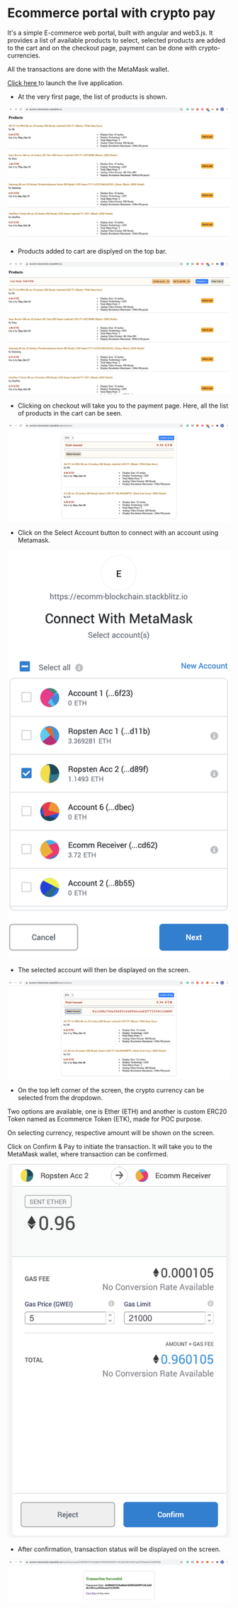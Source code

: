 # Ecommerce portal with crypto pay

It's a simple E-commerce web portal, built with angular and web3.js. It provides a list of available products to select, selected products are added to the cart and on the checkout page, payment can be done with crypto-currencies.

All the transactions are done with the MetaMask wallet. 

[Click here ](https://ecomm-blockchain.stackblitz.io) to launch the live application.


* At the very first page, the list of products is shown.

![1](screenshots/1.png)


* Products added to cart are displyed on the top bar.

![2](screenshots/2.png)


* Clicking on checkout will take you to the payment page. Here, all the list of products in the cart can be seen. 

![3](screenshots/3.png)


* Click on the Select Account button to connect with an account using Metamask.

![4](screenshots/4.png) <!-- .element width="300px" -->


* The selected account will then be displayed on the screen. 

![5](screenshots/5.png)


* On the top left corner of the screen, the crypto currency can be selected from the dropdown. 

Two options are available, one is Ether (ETH) and another is custom ERC20 Token named as Ecommerce Token (ETK), made for POC purpose.

On selecting currency, respective amount will be shown on the screen. 

Click on Confirm & Pay to initiate the transaction. It will take you to the MetaMask wallet, where transaction can be confirmed.

![6](screenshots/6.png) <!-- .element width="300px" -->


* After confirmation, transaction status will be displayed on the screen.

![7](screenshots/7.png)

